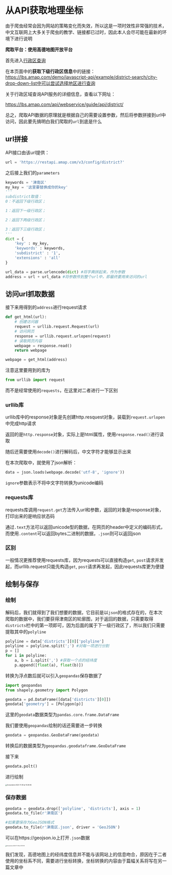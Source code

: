 # 从API获取地理坐标
由于爬虫经常会因为网站的策略变化而失效，所以这是一项时效性非常强的技术，中文互联网上大多关于爬虫的教学、链接都已过时，因此本人会尽可能在最新的环境下进行说明

**爬取平台：使用高德地图开放平台**

首先进入[行政区查询](https://lbs.amap.com/api/javascript-api/guide/services/district-search)

在本页面中的**获取下级行政区信息**中的链接：https://lbs.amap.com/demo/javascript-api/example/district-search/city-drop-down-list中可以尝试选择地区进行查询

关于行政区域查询API服务的详细信息，查看以下网址：

https://lbs.amap.com/api/webservice/guide/api/district/

总之，爬取API数据的原理就是根据自己的需要设置参数，然后将参数拼接到url中访问，因此要先搞明白我们爬取的`url`到底是什么

## url拼接

API接口由该url提供：

```python
url = 'https://restapi.amap.com/v3/config/district?'
```

之后接上我们的`parameters`

```python
keywords = '津南区'
my_key = '这里要替换成你的key'
'''
subdistrict取值：
0：不返回下级行政区；

1：返回下一级行政区；

2：返回下两级行政区；

3：返回下三级行政区；
'''
dict = {
    'key' : my_key,
    'keywords' : keywords,
    'subdistrict' : '1',
    'extensions' : 'all'
}

url_data = parse.urlencode(dict) #将字典拼起来，作为参数
address = url + url_data #将参数传到整个url中，即最终要用来访问的url
```

## 访问url抓取数据

接下来用得到的`address`进行request请求

```python
def get_html(url):
    # 创建访问器
    request = urllib.request.Request(url)
    # 访问网页
    response = urllib.request.urlopen(request)
    # 读取网页内容
    webpage = response.read()
    return webpage

webpage = get_html(address)
```

注意这里要用到的库为

```python
from urllib import request
```

而不是经常使用的`requests`，在这里对二者进行一下区别

### urllib库

urllib库中的response对象是先创建http.resquest对象，装载到`request.urlopen`中完成http请求

返回的是`http.response`对象，实际上是html属性，使用`response.read()`进行读取

随后还需要使用`decode()`进行解码后，中文字符才能够显示出来

在本次爬取中，就使用了json解析：

```python
data = json.loads(webpage.decode('utf-8', 'ignore'))
```

`ignore`参数表示不将中文字符转换为unicode编码

### requests库

requests库调用`request.get`方法传入url和参数，返回的对象是response对象，打印出来的是响应状态码

通过`.text`方法可以返回unicode型的数据，在网页的header中定义的编码形式，而使用`.content`可以返回bytes二进制的数据，`.json`则可以返回json

### 区别

一般情况更推荐使用requests库，因为requests可以直接构造`get`, `post`请求并发起，而urllib.request只能先构造`get`, `post`请求再发起，因此requests库更为便捷

## 绘制与保存

### 绘制

解码后，我们就得到了我们想要的数据，它目前是以`json`的格式存在的，在本次爬取的数据中，我们要获得津南区的轮廓图，对于返回的数据，只需要取得`districts`栏中的第一项即可，因为后面的属于下一级行政区了，所以我们只需要提取其中的`polyline`

```python
polyline = data['districts'][0]['polyline']
polyline = polyline.split(';') #对每一项进行分割
p = []
for i in polyline:
    a, b = i.split(',') #获取一个点的经纬度
    p.append([float(a), float(b)])
```

转换为浮点数后就可以引入`geopandas`保存数据了

```python
import geopandas
from shapely.geometry import Polygon

geodata = pd.DataFrame([data['districts'][0]])
geodata['geometry'] = [Polygon(p)]
```

这里的`geodata`数据类型为`pandas.core.frame.DataFrame`

我们要使用`geopandas`绘制的话还需要进一步转换

```python
geodata = geopandas.GeoDataFrame(geodata)
```

转换后的数据类型为`geopandas.geodataframe.GeoDataFrame`

接下来

```python
geodata.polt()
```

进行绘制

<img src="https://mdstore.oss-cn-beijing.aliyuncs.com/Screenshot%202023-11-09%20at%2015.08.46.png" alt="Screenshot 2023-11-09 at 15.08.46" style="zoom: 33%;" />

### 保存数据

```python
geodata = geodata.drop(['polyline', 'districts'], axis = 1)
geodata.to_file(r'津南区')

#如果要保存为GeoJSON格式
geodata.to_file(r'津南区.json', driver = 'GeoJSON')
```

可以在https://geojson.io上打开`.json`数据

<img src="https://mdstore.oss-cn-beijing.aliyuncs.com/Screenshot%202023-11-09%20at%2015.10.16.png" alt="Screenshot 2023-11-09 at 15.10.16" style="zoom: 25%;" />

我们发现，高德地图上的经纬度信息并不能与该网站上的信息吻合，原因在于二者使用的坐标系不同，需要进行坐标转换，坐标转换的内容由于篇幅关系将写在另一篇文章中
